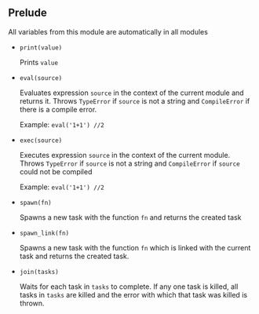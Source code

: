 ## Prelude
All variables from this module are automatically in all modules

* ```print(value)```

    Prints ```value```

* ```eval(source)```

    Evaluates expression ```source``` in the context of the current module and returns it. Throws ```TypeError``` if ```source``` is not a string and ```CompileError``` if there is a compile error.

    Example: ```eval('1+1') //2```

* ```exec(source)```

    Executes expression ```source``` in the context of the current module. Throws ```TypeError``` if ```source``` is not a string and ```CompileError``` if ```source``` could not be compiled

    Example: ```eval('1+1') //2```

* ```spawn(fn)```

    Spawns a new task with the function ```fn``` and returns the created task

* ```spawn_link(fn)```

    Spawns a new task with the function ```fn``` which is linked with the current task and returns the created task. 

* ```join(tasks)```

    Waits for each task in ```tasks``` to complete. If any one task is killed, all tasks in ```tasks``` are killed and the error with which that task was killed is thrown.

